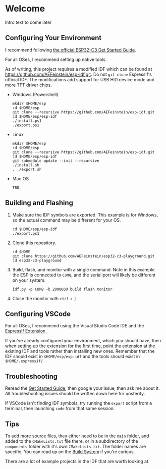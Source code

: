 # Welcome

Intro text to come later

## Configuring Your Environment

I recommend following [the official ESP32-C3 Get Started Guide](https://docs.espressif.com/projects/esp-idf/en/latest/esp32c3/get-started/index.html).

For all OSes, I recommend setting up native tools.

As of writing, this project requires a modified IDF which can be found at https://github.com/AEFeinstein/esp-idf.git. Do not `git clone` Espressif's official IDF. The modifications add support for USB HID device mode and more TFT driver chips.

- Windows (Powershell)
    ```
    mkdir $HOME/esp
    cd $HOME/esp
    git clone --recursive https://github.com/AEFeinstein/esp-idf.git
    cd $HOME/esp/esp-idf
    ./install.ps1
    ./export.ps1
    ```
- Linux
    ```
    mkdir $HOME/esp
    cd $HOME/esp
    git clone --recursive https://github.com/AEFeinstein/esp-idf.git
    cd $HOME/esp/esp-idf
    git submodule update --init --recursive
    ./install.sh
    . ./export.sh
    ```
- Mac OS
    ```
    TBD
    ```

## Building and Flashing

1. Make sure the IDF symbols are exported. This example is for Windows, so the actual command may be different for your OS.
    ```
    cd $HOME/esp/esp-idf
    ./export.ps1
    ```
1. Clone this repository.
    ```
    cd $HOME
    git clone https://github.com/AEFeinstein/esp32-c3-playground.git
    cd esp32-c3-playground
    ```
1. Build, flash, and monitor with a single command. Note in this example the ESP is connected to `COM8`, and the serial port will likely be different on your system.
    ```
    idf.py -p COM8 -b 2000000 build flash monitor
    ```
1. Close the monitor with `ctrl` + `]`

## Configuring VSCode

For all OSes, I recommend using the Visual Studio Code IDE and the [Espressif Extension](https://marketplace.visualstudio.com/items?itemName=espressif.esp-idf-extension).

If you've already configured your environment, which you should have, then when setting up the extension for the first time, point the extension at the existing IDF and tools rather than installing new ones. Remember that the IDF should exist in `$HOME/esp/esp-idf` and the tools should exist in `$HOME/.espressif/`

## Troubleshooting

Reread the [Get Started Guide](https://docs.espressif.com/projects/esp-idf/en/latest/esp32c3/get-started/index.html), then google your issue, then ask me about it. All troubleshooting issues should be written down here for posterity.

If VSCode isn't finding IDF symbols, try running the `export` script from a terminal, then launching `code` from that same session.

## Tips

To add more source files, they either need to be in the `main` folder, and added to the `CMakeLists.txt` file there, or in a subdirectory of the `components` folder with it's own `CMakeLists.txt`. The folder names are specific. You can read up on the [Build System](https://docs.espressif.com/projects/esp-idf/en/latest/esp32/api-guides/build-system.html) if you're curious.

There are a lot of example projects in the IDF that are worth looking at.
